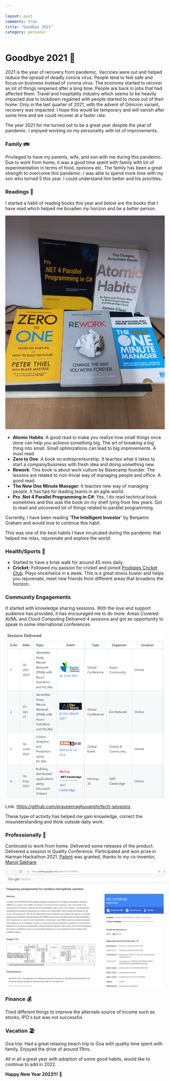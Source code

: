 ```yaml
---

layout: post
comments: true
title: "Goodbye 2021"
category: personal
---
```


# Goodbye 2021 👋

2021 is the year of recovery from pandemic. Vaccines were out and helped reduce the spread of deadly corona virus. People tend to feel safe and focus on business instead of corona virus. The economy started to recover as lot of things reopened after a long time. People are back in jobs that had affected them. Travel and hospitality industry which seems to be heavily impacted due to lockdown regained with people started to move out of their home. Only in the last quarter of 2021, with the advent of Omicron variant, recovery was impacted. I hope this would be temporary and will vanish after some time and we could recover at a faster rate.

The year 2021 for me turned out to be a great year despite the year of pandemic. I enjoyed working on my personality with lot of improvements.

### Family 👪

Privileged to have my parents, wife, and son with me during this pandemic. Due to work from home, it was a good time spent with family with lot of experimentation in terms of food, opinions etc. The family has been a great strength to overcome this pandemic. I was able to spend more time with my son who turned 5 this year. I could understand him better and his priorities.

### Readings 📖

I started a habit of reading books this year and below are the books that I have read which helped me broaden my horizon and be a better person.

<div align="center">
  <img src="/images/goodbye-2021/books-read-2021.png" alt="Books Read 2021" style="zoom:80%;" />
</div>

- **Atomic Habits**: A good read to make you realize how small things once done can help you achieve something big. The art of breaking a big thing into small. Small optimizations can lead to big improvements. A must read.
- **Zero to One**: A book on entrepreneurship. It teaches what it takes to start a company/business with fresh idea and doing something new.
- **Rework**: This book is about work culture by Basecamp founder. The lessons are related to non-trivial way of managing people and office. A good read.
- **The New One Minute Manager**: It teaches new way of managing people. It has tips for leading teams in an agile world.
- **Pro .Net 4 Parallel Programming in C#**: Yes, I do read technical book sometimes and this was the book on my shelf lying from few years. Got to read and uncovered lot of things related to parallel programming.

Currently, I have been reading '**The Intelligent Investor**' by Benjamin Graham and would love to continue this habit. 

This was one of the best habits I have inculcated during the pandemic that helped me relax, rejuvenate and explore the world.

### Health/Sports 🏏

- Started to have a brisk walk for around 45 mins daily.
- **Cricket:** Followed my passion for cricket and joined [Prodigies Cricket Club](https://www.facebook.com/prodigiescricketclub/). Plays once/twice in a week. This is a great stress buster and helps you rejuvenate, meet new friends from different areas that broadens the horizon.

### Community Engagements
It started with knowledge sharing sessions. With the love and support audience has provided, it has encouraged me to do more.
Areas Covered: AI/ML and Cloud Computing
Delivered 4 sessions and got an opportunity to speak in some international conferences

<div align="center">
  <img src="/images/goodbye-2021/sessions-2021.png" alt="Sessions 2021" style="zoom:80%;" />
</div>



Link: https://github.com/praveenraghuvanshi/tech-sessions

These type of activity has helped me gain knowledge, correct the misunderstanding and think outside daily work. 

### Professionally 🏢
Continued to work from home. Delivered some releases of the product. Delivered a session in Quality Conference. Participated and won prize in Harman Hackathon 2021. [Patent](https://patents.google.com/patent/US11197087B2) was granted, thanks to my co-inventor, [Manoj Sakhare](https://www.linkedin.com/in/manoj-sakhare/)

<div align="center" border-style=solid>
  <img src="/images/goodbye-2021/patent-2021.png" alt="Patent 2021" style="zoom:60%;" />
</div>

### Finance 💰
Tried different things to improve the alternate source of income such as stocks, IPO's but was not successful.

### Vacation 🏖️

Goa trip: Had a great relaxing beach trip to Goa with quality time spent with family. Enjoyed the drive of around 11hrs.

All in all a great year with adoption of some good habits, would like to continue to add in 2022.

**Happy New Year 2022!!!** 🥳